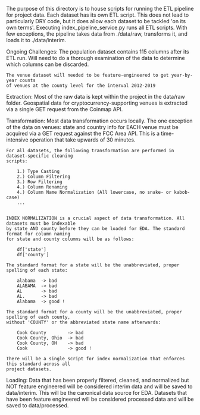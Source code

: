 The purpose of this directory is to house scripts for running the ETL pipeline for project data. Each dataset has its own ETL script. This does not lead to particularly
DRY code, but it does allow each dataset to be tackled 'on its own terms'. Executing
index_pipeline_service.py runs all ETL scripts. With few exceptions, the pipeline takes data from ./data/raw, transforms it, and loads it to ./data/interim.

Ongoing Challenges:
The population dataset contains 115 columns after its ETL run. Will need to do a
thorough examination of the data to determine which columns can be discarded.

    The venue dataset will needed to be feature-engineered to get year-by-year counts
    of venues at the county level for the interval 2012-2019

Extraction:
Most of the raw data is kept within the project in the data/raw folder. Geospatial data for
cryptocurrency-supporting venues is extracted via a single GET request from the Coinmap API.

Transformation:
Most data transformation occurs locally. The one exception of the data on venues: state and
country info for EACH venue must be acquired via a GET request against the FCC Area API.
This is a time-intensive operation that take upwards of 30 minutes.

    For all datasets, the following transformation are performed in dataset-specific cleaning
    scripts:

    	1.) Type Casting
    	2.) Column Filtering
    	3.) Row Filtering
    	4.) Column Renaming
    	4.) Column Name Normalization (All lowercase, no snake- or kabob- case)
    	...


    INDEX NORMALIZATION is a crucial aspect of data transformation. All datasets must be indexable
    by state AND county before they can be loaded for EDA. The standard format for column naming
    for state and county columns will be as follows:

    	df['state']
    	df['county']

    The standard format for a state will be the unabbreviated, proper spelling of each state:

    	alabama  -> bad
    	ALABAMA  -> bad
    	AL       -> bad
    	AL.      -> bad
    	Alabama  -> good !

    The standard format for a county will be the unabbreviated, proper spelling of each county,
    without 'COUNTY' or the abbreviated state name afterwards:

    	Cook County 	   -> bad
    	Cook County, Ohio  -> bad
    	Cook County, OH    -> bad
    	Cook		   	   -> good !

    There will be a single script for index normalization that enforces this standard across all
    project datasets.

Loading:
Data that has been properly filtered, cleaned, and normalized but NOT feature engineered will
be considered interim data and will be saved to data/interim. This will be the canonical data
source for EDA. Datasets that have been feature engineered will be considered processed data
and will be saved to data/processed.
